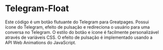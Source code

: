 # Telegram-Float
Este código é um botão flutuante do Telegram para Greatpages. Possui ícone do Telegram, efeito de pulsação e redireciona o usuário para uma conversa no Telegram. O estilo do botão e ícone é facilmente personalizável através de variáveis CSS. O efeito de pulsação é implementado usando a API Web Animations do JavaScript.
